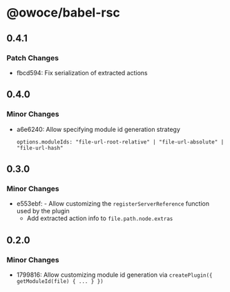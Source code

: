 # @owoce/babel-rsc

## 0.4.1

### Patch Changes

- fbcd594: Fix serialization of extracted actions

## 0.4.0

### Minor Changes

- a6e6240: Allow specifying module id generation strategy

  ```
  options.moduleIds: "file-url-root-relative" | "file-url-absolute" | "file-url-hash"
  ```

## 0.3.0

### Minor Changes

- e553ebf: - Allow customizing the `registerServerReference` function used by the plugin
  - Add extracted action info to `file.path.node.extras`

## 0.2.0

### Minor Changes

- 1799816: Allow customizing module id generation via `createPlugin({ getModuleId(file) { ... } })`
